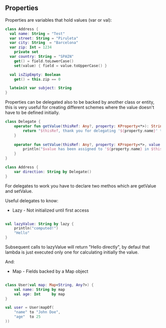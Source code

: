 ## Properties

Properties are variables that hold values (var or val):

```kotlin
class Address {
  val name: String = "Test"
  var street: String = "Piruleta"
  var city: String  = "Barcelona"
  var zip: Int = 1234
    private set
  var country: String = "SPAIN"
    get() = field.toLowerCase()
    set(value) { field = value.toUpperCase() }

  val isZipEmpty: Boolean
    get() = this.zip == 0

  lateinit var subject: String
}
```

Properties can be delegated also to be backed by another class or entity, this is very useful for creating different schemes where the value 
doesn't have to be defined initially.

```kotlin
class Delegate {
    operator fun getValue(thisRef: Any?, property: KProperty<*>): String {
        return "$thisRef, thank you for delegating '${property.name}' to me!"
    }
 
    operator fun setValue(thisRef: Any?, property: KProperty<*>, value: String) {
        println("$value has been assigned to '${property.name} in $thisRef.'")
    }
}

class Address {
    var direction: String by Delegate()
}
```

For delegates to work you have to declare two methos which are getValue and setValue.

Useful delegates to know:

  * Lazy - Not initialized until first access
 
```kotlin
  
val lazyValue: String by lazy {
    println("computed!")
    "Hello"
}  
```

Subsequent calls to lazyValue will return "Hello directly", by defaul that lambda is just executed only one for calculating initially the value.


And:

   * Map - Fields backed by a Map object
   
```kotlin
   
class User(val map: Map<String, Any?>) {
    val name: String by map
    val age: Int     by map
}

val user = User(mapOf(
    "name" to "John Doe",
    "age"  to 25
))

```